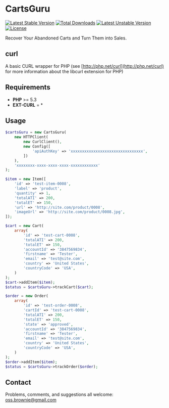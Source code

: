 CartsGuru
=========

[![Latest Stable Version](https://poser.pugx.org/ossbrownie/carts-guru/v/stable)](https://packagist.org/packages/ossbrownie/carts-guru)
[![Total Downloads](https://poser.pugx.org/ossbrownie/carts-guru/downloads)](https://packagist.org/packages/ossbrownie/carts-guru)
[![Latest Unstable Version](https://poser.pugx.org/ossbrownie/carts-guru/v/unstable)](https://packagist.org/packages/ossbrownie/carts-guru)
[![License](https://poser.pugx.org/ossbrownie/carts-guru/license)](https://packagist.org/packages/ossbrownie/carts-guru)

Recover Your Abandoned Carts and Turn Them into Sales.

## curl
A basic CURL wrapper for PHP (see [http://php.net/curl](http://php.net/curl) for more information about the libcurl extension for PHP)

## Requirements
- **PHP** >= 5.3
- **EXT-CURL** = *

## Usage
```php
$cartsGuru = new CartsGuru(
    new HTTPClient(
        new CurlClient(),
        new Config([
            'apiAuthKey' => 'xxxxxxxxxxxxxxxxxxxxxxxxxxxxxxxx',
        ])
    ),
    'xxxxxxxx-xxxx-xxxx-xxxx-xxxxxxxxxxxx'
);

$item = new Item([
    'id' => 'test-item-0008',
    'label' => 'product',
    'quantity' => 1,
    'totalATI' => 200,
    'totalET' => 150,
    'url' => 'http://site.com/product/0008',
    'imageUrl' => 'http://site.com/product/0008.jpg',
]);

$cart = new Cart(
    array(
        'id' => 'test-cart-0008',
        'totalATI' => 200,
        'totalET' => 150,
        'accountId' => '3847569834',
        'firstname' => 'Tester',
        'email' => 'test@site.com',
        'country' => 'United States',
        'countryCode' => 'USA',
    )
);
$cart->addItem($item);
$status = $cartsGuru->trackCart($cart);

$order = new Order(
    array(
        'id' => 'test-order-0008',
        'cartId' => 'test-cart-0008',
        'totalATI' => 200,
        'totalET' => 150,
        'state' => 'approved',
        'accountId' => '3847569834',
        'firstname' => 'Tester',
        'email' => 'test@site.com',
        'country' => 'United States',
        'countryCode' => 'USA',
    )
);
$order->addItem($item);
$status = $cartsGuru->trackOrder($order);
```

## Contact

Problems, comments, and suggestions all welcome: [oss.brownie@gmail.com](mailto:oss.brownie@gmail.com)

